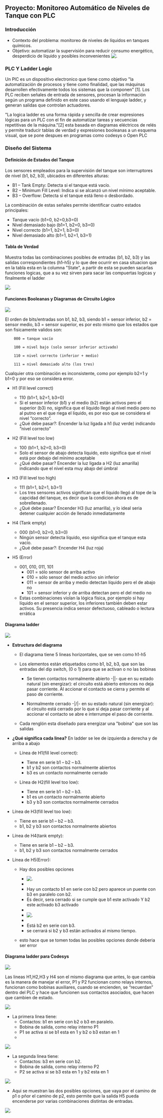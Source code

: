 ## Proyecto: Monitoreo Automático de Niveles de Tanque con PLC

### Introducción
- Contexto del problema: monitoreo de niveles de líquidos en tanques químicos.
- Objetivo: automatizar la supervisión para reducir consumo energético, desperdicio de líquido y posibles inconvenientes
  ![.](imagenesWiki/ej.png)

### PLC Y Ladder Logic
Un PlC es un dispositivo electronico que tiene como objetivo "la automatización de procesos y tiene como finalidad, que las máquinas desarrollen efectivamente todos los sistemas que la componen" [1]. Los PLC reciben señales de entrada de sensores, procesan la información según un programa definido en este caso usando el lenguaje ladder, y generan salidas que controlan actuadores.

"La logica ladder es una forma rápida y sencilla de crear expresiones lógicas para un PLC con el fin de automatizar tareas y secuencias repetitivas de la máquina."[2] esta basada en diagramas eléctricos de relés y permite traducir tablas de verdad y expresiones booleanas a un esquema visual, que se pone despues en programas como codesys o Open PLC 

### Diseño del Sistema
#### Definición de Estados del Tanque
Los sensores empleados para la supervisión del tanque son interruptores de nivel (b1, b2, b3), ubicados en diferentes alturas:

- B1 – Tank Empty: Detecta si el tanque está vacío.
- B2 – Minimum Fill Level: Indica si se alcanzó un nivel mínimo aceptable.
- B3 – Overflow: Detecta si el tanque está lleno o desbordado.

La combinación de estas señales permite identificar cuatro estados principales:

- Tanque vacío (b1=0, b2=0,b3=0)
- Nivel demasiado bajo (b1=1, b2=0, b3=0)
- Nivel correcto (b1=1, b2=1, b3=0)
- Nivel demasiado alto (b1=1, b2=1, b3=1)

#### Tabla de Verdad
Muestra todas las combinaciones posibles de entradas (b1, b2, b3) y las salidas correspondientes (h1–h5) y lo que dee ocurrir en casa situacion que en la tabla esta en la columna "State", a partir de esta se pueden sacarlas funciones logicas, que a su vez sirven para sacar las compuertas logicas y finalmente el ladder

  ![.](imagenesWiki/tabla.png)

#### Funciones Booleanas y Diagramas de Circuito Lógico

  ![.](imagenesWiki/logico.png)

El orden de bits/entradas son b1, b2, b3, siendo b1 = sensor inferior, b2 = sensor medio, b3 = sensor superior, es por esto mismo que los estados que son fisicamente validos son:
          
        000 = tanque vacío
         
        100 = nivel bajo (solo sensor inferior activado)
        
        110 = nivel correcto (inferior + medio)
          
        111 = nivel demasiado alto (los tres)

Cualquier otra combinación es inconsistente, como por ejemplo b2=1 y b1=0 y por eso se considera error.

  - H1 (Fill level correct)
    - 110 (b1=1, b2=1, b3=0)
    - Si el sensor inferior (b1) y el medio (b2) están activos pero el superior (b3) no, significa que el líquido llegó al nivel medio pero no al putno en el que riega el liquido, es por eso que se considera el nivel “correcto”.
    - ¿Qué debe pasar?: Encender la luz ligada a h1 (luz verde) indicando “nivel correcto”

  - H2 (Fill level too low)
    - 100 (b1=1, b2=0, b3=0)
    - Solo el sensor de abajo detecta líquido, esto significa que el nivel está por debajo del mínimo aceptable
    - ¿Qué debe pasar? Encender la luz ligada a H2 (luz amarilla) indicando que el nivel esta muy abajo del úmbral
   
  - H3  (Fill level too high)
    - 111 (b1=1, b2=1, b3=1)
    - Los tres sensores activos significan que el líquido llegó al tope de la capcidad del tanque, es decir que la condicion ahora es de sobrellenado.
    - ¿Qué debe pasar? Encender H3 (luz amarilla), y lo ideal seria detener cualquier acción de llenado inmediatamente
   
  - H4 (Tank empty)
    - 000 (b1=0, b2=0, b3=0)
    - Ningún sensor detecta líquido, eso significa que el tanque esta vacío.
    - ¿Qué debe pasar?: Encender H4 (luz roja)

  - H5 (Error)
    - 001, 010, 011, 101
      - 001 = sólo sensor de arriba activo 
      - 010 = sólo sensor del medio activo sin inferior 
      - 011 = sensor de arriba y medio detectan líquido pero el de abajo no
      - 101 = sensor inferior y de arriba detectan pero el del medio no
    - Estas combinaciones violan la lógica física, por ejemplo si hay líquido en el sensor superior, los inferiores también deben estar activos. Su presencia indica sensor defectuoso, cableado o lectura errática

#### Diagrama ladder 

  ![.](imagenesWiki/ladder1.png)

- **Estructura del diagrama**

  - El diagrama tiene 5 lineas horizontales, que se ven como h1-h5

  - Los elementos están etiquetados como b1, b2, b3, que son las entradas del dip switch, (0 o 1) para que se activan o no las bobinas

    - Se tienen contactos normalmente abierto -||- que en su estado natural (sin energizar): el circuito está abierto entonces no deja pasar corriente. Al accionar el contacto se cierra y permite el paso de corriente.

    - Normalmente cerrado -|/|- en su estado natural (sin energizar): el circuito está cerrado por lo que sí deja pasar corriente y al accionar el contacto se abre e interrumpe el paso de corriente.

  - Cada renglón esta diseñado para energizar una "bobina" que son las salidas

- **¿Qué significa cada linea?**
En ladder se lee de izquierda a derecha y de arriba a abajo
  - Línea de H1(fill level correct):
    - Tiene en serie b1 – b2 – b3.
    - b1 y b2 son contactos normalmente abiertos
    - b3 es un contacto normalmente cerrado

  - Línea de H2(fill level too low):
    - Tiene en serie b1 – b2 – b3.
    - b1 es un contacto normalmente abierto
    - b3 y b3 son contactos normalmente cerrados

 - Línea de H3(fill level too low):
    - Tiene en serie b1 – b2 – b3.
    - b1, b2 y b3 son contactos normalmente abiertos
  
  - Línea de H4(tank empty):
    - Tiene en serie b1 – b2 – b3.
    - b1, b2 y b3 son contactos normalmente cerrados

- Línea de H5(Error):
    - Hay dos posibles opciones
      
      -    ![.](imagenesWiki/ladder2.png)
      - 
      -    Hay un contacto b1 en serie con b2 pero aparece un puente con b3 en paralelo con b2.
      -    Es decir, sera cerrado si se cumple que b1 este activado Y b2 este activado b3 activado
      - 
      -  ![.](imagenesWiki/ladder3.png)
      - 
      -  Está b2 en serie con b3.
      -  se cerrará si b2 y b3 están activados al mismo tiempo.
    - esto hace que se tomen todas las posibles opciones donde deberia ser error

#### Diagrama ladder para Codesys

![.](imagenesWiki/ladder4.png)

Las lineas H1,H2,H3 y H4 son el mismo diagrama que antes, lo que cambia es la manera de manejar el error, P1 y P2 funcionan como relays internos, funcionan como bobinas auxiliares, cuando se encienden, se “recuerdan” dentro del PLC y hace que funcionen sus contactos asociados, que hacen que cambien de estado.

![.](imagenesWiki/ladder5.png)

- La primera linea tiene:
  - Contactos: b1 en serie con b2 o b3 en paralelo.
  - Bobina de salida, como relay interno P1
  - P1 se activa si se  b1 esta en 1  y  b2 o b3 estan en 1
  - 
![.](imagenesWiki/ladder6.png)

- La segunda linea tiene:
  - Contactos: b3 en serie con b2.
  - Bobina de salida, como relay interno P2
  - P2 se activa si se  b3 esta en 1  y  b2 esta en 1
 
![.](imagenesWiki/ladder7.png)

-  Aqui se muestran las dos posibles opciones, que vaya por el camino de p1 o pñor el camino de p2, esto permite que la salida H5 pueda encenderse por varias combinaciones distintas de entradas.

![.](imagenesWiki/ladder8.png)

